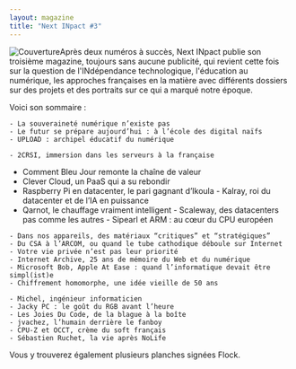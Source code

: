 ```yaml
---
layout: magazine
title: "Next INpact #3"
---
```

![Couverture](/img/epsiloon-3.webp)Après deux numéros à succès, Next INpact publie son troisième magazine, toujours sans aucune publicité, qui revient cette fois sur la question de l'INdépendance technologique, l'éducation au numérique, les approches françaises en la matière avec différents dossiers sur des projets et des portraits sur ce qui a marqué notre époque.

Voici son sommaire :

    - La souveraineté numérique n’existe pas
    - Le futur se prépare aujourd’hui : à l’école des digital naïfs
    - UPLOAD : archipel éducatif du numérique

    - 2CRSI, immersion dans les serveurs à la française
   -  Comment Bleu Jour remonte la chaîne de valeur
   -  Clever Cloud, un PaaS qui a su rebondir
   -  Raspberry Pi en datacenter, le pari gagnant d’Ikoula
    - Kalray, roi du datacenter et de l’IA en puissance
   -  Qarnot, le chauffage vraiment intelligent
    - Scaleway, des datacenters pas comme les autres
    - Sipearl et ARM : au cœur du CPU européen

    - Dans nos appareils, des matériaux “critiques” et “stratégiques”
    - Du CSA à l’ARCOM, ou quand le tube cathodique déboule sur Internet
    - Votre vie privée n’est pas leur priorité
    - Internet Archive, 25 ans de mémoire du Web et du numérique
    - Microsoft Bob, Apple At Ease : quand l’informatique devait être simpl(ist)e
    - Chiffrement homomorphe, une idée vieille de 50 ans

    - Michel, ingénieur informaticien
    - Jacky PC : le goût du RGB avant l’heure
    - Les Joies Du Code, de la blague à la boîte
    - jvachez, l’humain derrière le fanboy
    - CPU-Z et OCCT, crème du soft français
    - Sébastien Ruchet, la vie après NoLife

Vous y trouverez également plusieurs planches signées Flock.